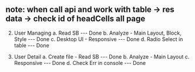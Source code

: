 ## note: when call api and work with table -> res data -> check id of headCells all page

2. User Managing
   a. Read SB --- Done
   b. Analyze - Main Layout, Block, Style --- Done
   c. Desktop UI - Responsive --- Done
   d. Radio Select in table --- Done

3. User Detail
   a. Create file - Read SB --- Done
   b. Analyze - Main Layout
   c. Responsive --- Done
   d. Check Err in console --- Done

